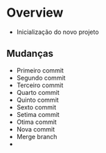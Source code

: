# Overview
- Inicialização do novo projeto

## Mudanças
- Primeiro commit
- Segundo commit
- Terceiro commit
- Quarto commit
- Quinto commit
- Sexto commit
- Setima commit
- Otima commit
- Nova commit
- Merge branch
- 
